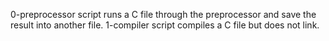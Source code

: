 0-preprocessor script runs a C file through the preprocessor and save the result into another file.
1-compiler script compiles a C file but does not link.
